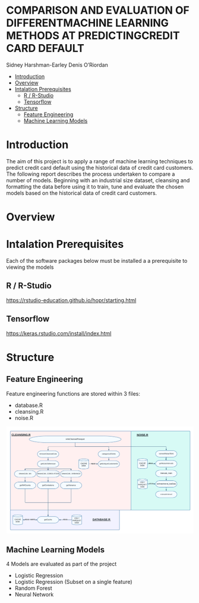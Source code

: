 COMPARISON AND EVALUATION OF DIFFERENTMACHINE LEARNING METHODS AT
PREDICTINGCREDIT CARD DEFAULT
================
Sidney Harshman-Earley Denis O’Riordan

-   [Introduction](#introduction)
-   [Overview](#overview)
-   [Intalation Prerequisites](#intalation-prerequisites)
    -   [R / R-Studio](#r--r-studio)
    -   [Tensorflow](#tensorflow)
-   [Structure](#structure)
    -   [Feature Engineering](#feature-engineering)
    -   [Machine Learning Models](#machine-learning-models)

# Introduction

The aim of this project is to apply a range of machine learning
techniques to predict credit card default using the historical data of
credit card customers. The following report describes the process
undertaken to compare a number of models. Beginning with an industrial
size dataset, cleansing and formatting the data before using it to
train, tune and evaluate the chosen models based on the historical data
of credit card customers.

# Overview

# Intalation Prerequisites

Each of the software packages below must be installed a a prerequisite
to viewing the models

## R / R-Studio

<https://rstudio-education.github.io/hopr/starting.html>

## Tensorflow

<https://keras.rstudio.com/install/index.html>

# Structure

## Feature Engineering

Feature engineering functions are stored within 3 files:

-   database.R
-   cleansing.R
-   noise.R

![Structure 1](readme/images/structure1.png)

## Machine Learning Models

4 Models are evaluated as part of the project

-   Logistic Regression
-   Logistic Regression (Subset on a single feature)
-   Random Forest
-   Neural Network
